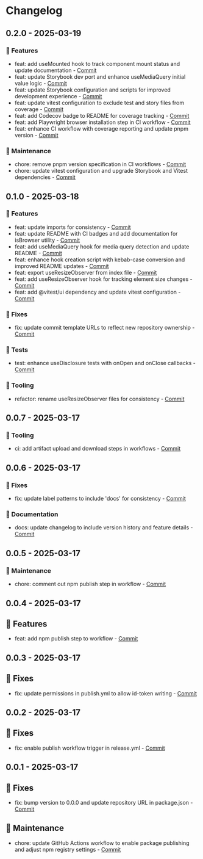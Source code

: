 # Changelog

## 0.2.0 - 2025-03-19

### 🚀 Features

- feat: add useMounted hook to track component mount status and update documentation - [Commit](https://github.com/kaelui/hooks/commit/465e65ef2123f9eb2cce342b734897b20cee81ce)
- feat: update Storybook dev port and enhance useMediaQuery initial value logic - [Commit](https://github.com/kaelui/hooks/commit/bfdad3eaf9d059f34f13cde6c65d7548015419e4)
- feat: update Storybook configuration and scripts for improved development experience - [Commit](https://github.com/kaelui/hooks/commit/d05d34e9d06b1db2ff656b1837fdcf1bb8b5b74d)
- feat: update vitest configuration to exclude test and story files from coverage - [Commit](https://github.com/kaelui/hooks/commit/ccbc6ddb9a075e2d750f5a2b3724b28ca0e17dc3)
- feat: add Codecov badge to README for coverage tracking - [Commit](https://github.com/kaelui/hooks/commit/58dbbff2c2bef52760a3e7b02e6945c4d4eb65a1)
- feat: add Playwright browser installation step in CI workflow - [Commit](https://github.com/kaelui/hooks/commit/2c10039d53a7911344227174dbdbfbcee9393277)
- feat: enhance CI workflow with coverage reporting and update pnpm version - [Commit](https://github.com/kaelui/hooks/commit/b7e15733217fdcb95f7b54277cc8bdda04e6de8f)

### 🔧 Maintenance

- chore: remove pnpm version specification in CI workflows - [Commit](https://github.com/kaelui/hooks/commit/e4690f7adaa28d255164a4b540ae04ba361e4771)
- chore: update vitest configuration and upgrade Storybook and Vitest dependencies - [Commit](https://github.com/kaelui/hooks/commit/a809a9a157a20daeb4df2309b6344f98f268f7ae)

## 0.1.0 - 2025-03-18

### 🚀 Features

- feat: update imports for consistency - [Commit](https://github.com/kaelui/hooks/commit/c3ab833b8560472ae13b12b1264f9ee77e8c5200)
- feat: update README with CI badges and add documentation for isBrowser utility - [Commit](https://github.com/kaelui/hooks/commit/880534d643800fea608ea71f53351d9d15d0cf06)
- feat: add useMediaQuery hook for media query detection and update README - [Commit](https://github.com/kaelui/hooks/commit/3a0f803898fdc9e33a2e5b005a88e40ba95037d9)
- feat: enhance hook creation script with kebab-case conversion and improved README updates - [Commit](https://github.com/kaelui/hooks/commit/2e711c75149831691abfcec79f6baa5718a2614e)
- feat: export useResizeObserver from index file - [Commit](https://github.com/kaelui/hooks/commit/8ecdd2a37b4d8bb28b8a32075d1189803b482f66)
- feat: add useResizeObserver hook for tracking element size changes - [Commit](https://github.com/kaelui/hooks/commit/ca096c175deb095db4ccdb18046b67d8110c2c6c)
- feat: add @vitest/ui dependency and update vitest configuration - [Commit](https://github.com/kaelui/hooks/commit/774c5720ee5f7cedb46dc83a30118c83fd576ba9)

### 🐛 Fixes

- fix: update commit template URLs to reflect new repository ownership - [Commit](https://github.com/kaelui/hooks/commit/bc6ee64af9057c837db02a3c22941e6df791a34d)

### 🧪 Tests

- test: enhance useDisclosure tests with onOpen and onClose callbacks - [Commit](https://github.com/kaelui/hooks/commit/588ec8bc83f56871c7858268c3b02fa57a90fd0d)

### 🧰 Tooling

- refactor: rename useResizeObserver files for consistency - [Commit](https://github.com/kaelui/hooks/commit/9ce79529c3e0aded8974fdfefa73cad9dd7fa329)

## 0.0.7 - 2025-03-17

### 🧰 Tooling

- ci: add artifact upload and download steps in workflows - [Commit](https://github.com/kaelui/hooks/commit/64949f26a79b7b4e7f5340b7d72405af14dd6c57)

## 0.0.6 - 2025-03-17

### 🐛 Fixes

- fix: update label patterns to include 'docs' for consistency - [Commit](https://github.com/kaelui/hooks/commit/a52a776ed8b506834a30705a5ff3b59b04995b43)

### 📝 Documentation

- docs: update changelog to include version history and feature details - [Commit](https://github.com/kaelui/hooks/commit/3c1ca5b8a336b8a4e4146cb5aef6917f5a22d580)

## 0.0.5 - 2025-03-17

### 🔧 Maintenance

- chore: comment out npm publish step in workflow - [Commit](https://github.com/kaelui/hooks/commit/ed936de0f38a4b9609e596236f745c75006a85ad)

## 0.0.4 - 2025-03-17

## 🚀 Features

- feat: add npm publish step to workflow - [Commit](https://github.com/kaelui/hooks/commit/d1978b4b9d80066ecf22805ecd585294e79306ee)

## 0.0.3 - 2025-03-17

## 🐛 Fixes

- fix: update permissions in publish.yml to allow id-token writing - [Commit](https://github.com/kaelui/hooks/commit/8bf59f8bb6f3c0518d3b27e4ccb896bacec1b50a)

## 0.0.2 - 2025-03-17

## 🐛 Fixes

- fix: enable publish workflow trigger in release.yml - [Commit](https://github.com/kaelui/hooks/commit/82a7d898d7a81b8685af53a0be373f5e53edcb65)

## 0.0.1 - 2025-03-17

## 🐛 Fixes

- fix: bump version to 0.0.0 and update repository URL in package.json - [Commit](https://github.com/kaelui/hooks/commit/4fe6aed601497481868be07c13b445d2d7b73b1d)

## 🔧 Maintenance

- chore: update GitHub Actions workflow to enable package publishing and adjust npm registry settings - [Commit](https://github.com/kaelui/hooks/commit/f9cd3db90fd830b8e6d1d7331e44bd7104653096)
